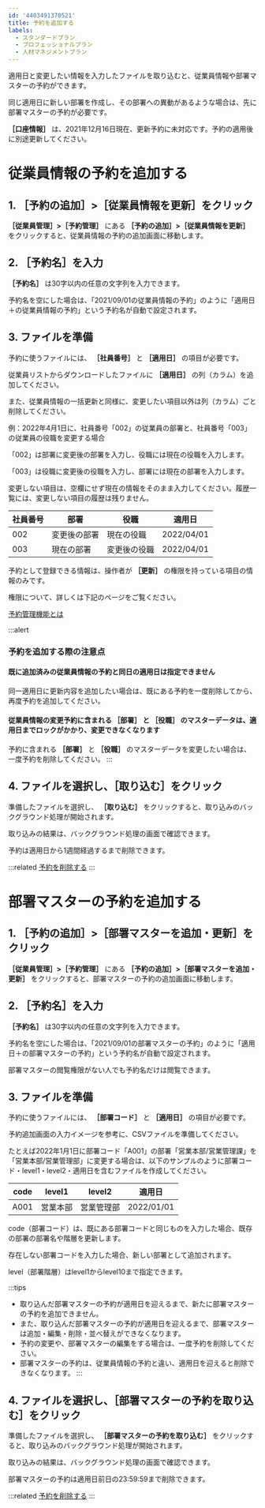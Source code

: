 ```yaml
---
id: '4403491370521'
title: 予約を追加する
labels:
  - スタンダードプラン
  - プロフェッショナルプラン
  - 人材マネジメントプラン
---
```

適用日と変更したい情報を入力したファイルを取り込むと、従業員情報や部署マスターの予約ができます。

同じ適用日に新しい部署を作成し、その部署への異動があるような場合は、先に部署マスターの予約が必要です。

 **［口座情報］** は、2021年12月16日現在、更新予約に未対応です。予約の適用後に別途更新してください。

# 従業員情報の予約を追加する

## 1\. ［予約の追加］>［従業員情報を更新］をクリック

 **［従業員管理］>［予約管理］** にある **［予約の追加］>［従業員情報を更新］** をクリックすると、従業員情報の予約の追加画面に移動します。

## 2\. ［予約名］を入力

 **［予約名］** は30字以内の任意の文字列を入力できます。

予約名を空にした場合は、「2021/09/01の従業員情報の予約」のように「適用日＋の従業員情報の予約」という予約名が自動で設定されます。

## 3\. ファイルを準備

予約に使うファイルには、 **［社員番号］** と **［適用日］** の項目が必要です。

従業員リストからダウンロードしたファイルに **［適用日］** の列（カラム）を追加してください。

また、従業員情報の一括更新と同様に、変更したい項目以外は列（カラム）ごと削除してください。

例：2022年4月1日に、社員番号「002」の従業員の部署と、社員番号「003」の従業員の役職を変更する場合

「002」は部署に変更後の部署を入力し、役職には現在の役職を入力します。

「003」は役職に変更後の役職を入力し、部署には現在の部署を入力します。

変更しない項目は、空欄にせず現在の情報をそのまま入力してください。履歴一覧には、変更しない項目の履歴は残りません。

| 社員番号 | 部署 | 役職 | 適用日 |
| --- | --- | --- | --- |
| 002 | 変更後の部署 | 現在の役職 | 2022/04/01 |
| 003 | 現在の部署 | 変更後の役職 | 2022/04/01 |

予約として登録できる情報は、操作者が **［更新］** の権限を持っている項目の情報のみです。

権限について、詳しくは下記のページをご覧ください。

[予約管理機能とは](https://knowledge.smarthr.jp/hc/ja/articles/4403483379097)

:::alert
### 予約を追加する際の注意点
#### 既に追加済みの従業員情報の予約と同日の適用日は指定できません
同一適用日に更新内容を追加したい場合は、既にある予約を一度削除してから、再度予約を追加してください。
#### 従業員情報の変更予約に含まれる **［部署］** と **［役職］** のマスターデータは、適用日までロックがかかり、変更できなくなります
予約に含まれる **［部署］** と **［役職］** のマスターデータを変更したい場合は、一度予約を削除してください。
:::

## 4\. ファイルを選択し、［取り込む］をクリック

準備したファイルを選択し、 **［取り込む］** をクリックすると、取り込みのバックグラウンド処理が開始されます。

取り込みの結果は、バックグラウンド処理の画面で確認できます。

予約は適用日から1週間経過するまで削除できます。

:::related
[予約を削除する](https://knowledge.smarthr.jp/hc/ja/articles/4403491360025)
:::

# 部署マスターの予約を追加する

## 1\. ［予約の追加］>［部署マスターを追加・更新］をクリック

 **［従業員管理］>［予約管理］** にある **［予約の追加］>［部署マスターを追加・更新］** をクリックすると、部署マスターの予約の追加画面に移動します。

## 2\. ［予約名］を入力

 **［予約名］** は30字以内の任意の文字列を入力できます。

予約名を空にした場合は、「2021/09/01の部署マスターの予約」のように「適用日＋の部署マスターの予約」という予約名が自動で設定されます。

部署マスターの閲覧権限がない人でも予約名だけは閲覧できます。

## 3\. ファイルを準備

予約に使うファイルには、 **［部署コード］** と **［適用日］** の項目が必要です。

予約追加画面の入力イメージを参考に、CSVファイルを準備してください。

たとえば2022年1月1日に部署コード「A001」の部署「営業本部/営業管理課」を「営業本部/営業管理部」に変更する場合は、以下のサンプルのように部署コード・level1・level2・適用日を含むファイルを作成してください。

| code | level1 | level2 | 適用日 |
| --- | --- | --- | --- |
| A001 | 営業本部 | 営業管理部 | 2022/01/01 |

code（部署コード）は、既にある部署コードと同じものを入力した場合、既存の部署の部署名や階層を更新します。

存在しない部署コードを入力した場合、新しい部署として追加されます。

level（部署階層）はlevel1からlevel10まで指定できます。

:::tips
- 取り込んだ部署マスターの予約が適用日を迎えるまで、新たに部署マスターの予約を追加できません。
- また、取り込んだ部署マスターの予約が適用日を迎えるまで、部署マスターは追加・編集・削除・並べ替えができなくなります。
- 予約の変更や、部署マスターの編集をする場合は、一度予約を削除してください。
- 部署マスターの予約は、従業員情報の予約と違い、適用日を迎えると削除できなくなります。
:::

## 4\. ファイルを選択し、［部署マスターの予約を取り込む］をクリック

準備したファイルを選択し、 **［部署マスターの予約を取り込む］** をクリックすると、取り込みのバックグラウンド処理が開始されます。

取り込みの結果は、バックグラウンド処理の画面で確認できます。

部署マスターの予約は適用日前日の23:59:59まで削除できます。

:::related
[予約を削除する](https://knowledge.smarthr.jp/hc/ja/articles/4403491360025)
:::
